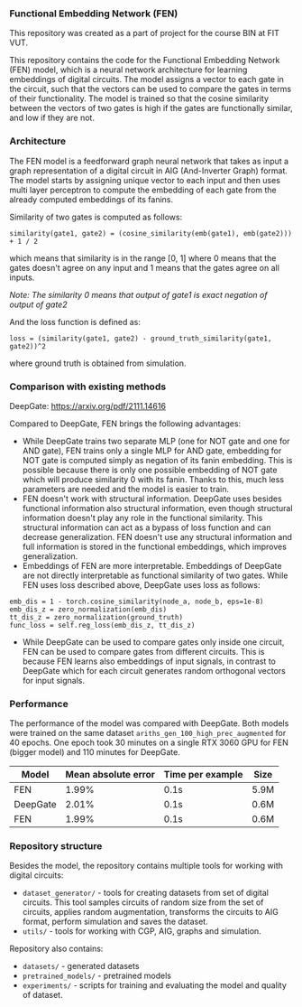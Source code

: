 ### Functional Embedding Network (FEN) ###

This repository was created as a part of project for the course BIN at FIT VUT.

This repository contains the code for the Functional Embedding Network (FEN) model, which is a neural network 
architecture for learning embeddings of digital circuits. The model assigns a vector to each gate in the circuit,
such that the vectors can be used to compare the gates in terms of their functionality. The model is trained so that
the cosine similarity between the vectors of two gates is high if the gates are functionally similar, and low if they
are not.

### Architecture ###

The FEN model is a feedforward graph neural network that takes as input a graph representation of a digital circuit
in AIG (And-Inverter Graph) format. The model starts by assigning unique vector to each input and then uses multi layer
perceptron to compute the embedding of each gate from the already computed embeddings of its fanins.

Similarity of two gates is computed as follows:

`similarity(gate1, gate2) = (cosine_similarity(emb(gate1), emb(gate2))) + 1 / 2`

which means that similarity is in the range [0, 1] where 0 means that the gates doesn't agree on any input and 1 means
that the gates agree on all inputs.

_Note: The similarity 0 means that output of gate1 is exact negation of output of gate2_

And the loss function is defined as:

`loss = (similarity(gate1, gate2) - ground_truth_similarity(gate1, gate2))^2`

where ground truth is obtained from simulation.

### Comparison with existing methods ###

DeepGate: https://arxiv.org/pdf/2111.14616

Compared to DeepGate, FEN brings the following advantages:

- While DeepGate trains two separate MLP (one for NOT gate and one for AND gate), FEN trains only a single MLP
for AND gate, embedding for NOT gate is computed simply as negation of its fanin embedding. This is possible because
there is only one possible embedding of NOT gate which will produce similarity 0 with its fanin. Thanks to this, much less
parameters are needed and the model is easier to train.
- FEN doesn't work with structural information. DeepGate uses besides functional information also structural information,
even though structural information doesn't play any role in the functional similarity. This structural information can
act as a bypass of loss function and can decrease generalization. FEN doesn't use any structural information and full
information is stored in the functional embeddings, which improves generalization.
- Embeddings of FEN are more interpretable. Embeddings of DeepGate are not directly interpretable as functional similarity
of two gates. While FEN uses loss described above, DeepGate uses loss as follows:
```
emb_dis = 1 - torch.cosine_similarity(node_a, node_b, eps=1e-8)
emb_dis_z = zero_normalization(emb_dis)
tt_dis_z = zero_normalization(ground_truth)
func_loss = self.reg_loss(emb_dis_z, tt_dis_z)
```
- While DeepGate can be used to compare gates only inside one circuit, FEN can be used to compare gates from different
circuits. This is because FEN learns also embeddings of input signals, in contrast to DeepGate which for each circuit
generates random orthogonal vectors for input signals.

### Performance ###

The performance of the model was compared with DeepGate.
Both models were trained on the same dataset `ariths_gen_100_high_prec_augmented` for 40 epochs.
One epoch took 30 minutes on a single RTX 3060 GPU for FEN (bigger model) and 110 minutes for DeepGate.

| Model | Mean absolute error | Time per example | Size |
| --- | --- | --- |------|
| FEN | 1.99% | 0.1s | 5.9M |
| DeepGate | 2.01% | 0.1s | 0.6M |
| FEN | 1.99% | 0.1s | 0.6M |


### Repository structure ###

Besides the model, the repository contains multiple tools for working with digital circuits:

- `dataset_generator/` - tools for creating datasets from set of digital circuits.
This tool samples circuits of random size from the set of circuits, applies random augmentation,
transforms the circuits to AIG format, perform simulation and saves the dataset.
- `utils/` - tools for working with CGP, AIG, graphs and simulation.

Repository also contains:
- `datasets/` - generated datasets
- `pretrained_models/` - pretrained models
- `experiments/` - scripts for training and evaluating the model and quality of dataset. 

